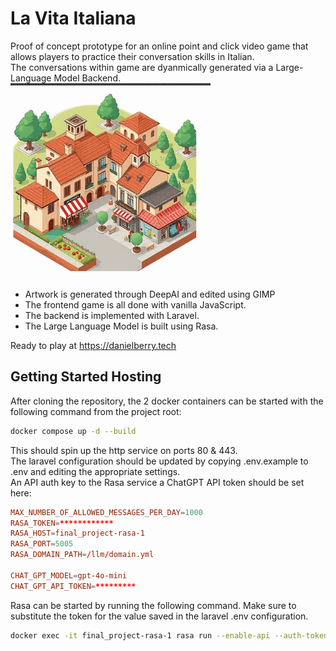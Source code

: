 # La Vita Italiana

Proof of concept prototype for an online point and click video game that allows players to practice their conversation skills in Italian.  
The conversations within game are dyanmically generated via a Large-Language Model Backend.  
![image](/wip/gameplay.gif)



- Artwork is generated through DeepAI and edited using GIMP
- The frontend game is all done with vanilla JavaScript.
- The backend is implemented with Laravel.
- The Large Language Model is built using Rasa.  
  
Ready to play at https://danielberry.tech

## Getting Started Hosting
After cloning the repository, the 2 docker containers can be started with the following command from the project root:
```bash
docker compose up -d --build
```
This should spin up the http service on ports 80 & 443.  
The laravel configuration should be updated by copying .env.example to .env and editing the appropriate settings.  
An API auth key to the Rasa service a ChatGPT API token should be set here:
```toml
MAX_NUMBER_OF_ALLOWED_MESSAGES_PER_DAY=1000
RASA_TOKEN=************
RASA_HOST=final_project-rasa-1
RASA_PORT=5005
RASA_DOMAIN_PATH=/llm/domain.yml

CHAT_GPT_MODEL=gpt-4o-mini
CHAT_GPT_API_TOKEN=*********
```

Rasa can be started by running the following command. Make sure to substitute the token for the value saved in the laravel .env configuration.
```bash
docker exec -it final_project-rasa-1 rasa run --enable-api --auth-token=<RASA_TOKEN>
```
